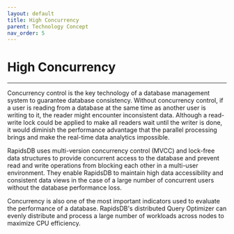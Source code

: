 ```yaml
---
layout: default
title: High Concurrency
parent: Technology Concept
nav_order: 5
---
```


# High Concurrency

---

Concurrency control is the key technology of a database management system to guarantee database consistency. Without concurrency control, if a user is reading from a database at the same time as another user is writing to it, the reader might encounter inconsistent data. Although a read-write lock could be applied to make all readers wait until the writer is done, it would diminish the performance advantage that the parallel processing brings and make the real-time data analytics impossible.

RapidsDB uses multi-version concurrency control (MVCC) and lock-free data structures to provide concurrent access to the database and prevent read and write operations from blocking each other in a multi-user environment. They enable RapidsDB to maintain high data accessibility and consistent data views in the case of a large number of concurrent users without the database performance loss.

Concurrency is also one of the most important indicators used to evaluate the performance of a database. RapidsDB's distributed Query Optimizer can evenly distribute and process a large number of workloads across nodes to maximize CPU efficiency.
